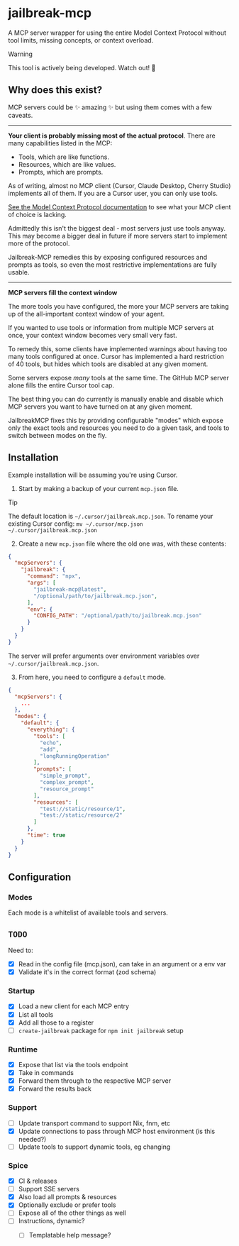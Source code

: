 # jailbreak-mcp

A MCP server wrapper for using the entire Model Context Protocol without tool
limits, missing concepts, or context overload.

> [!WARNING]
> This tool is actively being developed. Watch out! 🐉

## Why does this exist?

MCP servers could be ✨ amazing ✨ but using them comes with a few caveats.

---
**Your client is probably missing most of the actual protocol**.
There are many capabilities listed in the MCP:
- Tools, which are like functions.
- Resources, which are like values.
- Prompts, which are prompts.

As of writing, almost no MCP client (Cursor, Claude Desktop, Cherry Studio) implements all of them.
If you are a Cursor user, you can only use tools.

[See the Model Context Protocol documentation](https://modelcontextprotocol.io/clients) to see what your MCP client of choice is lacking.

Admittedly this isn't the biggest deal - most servers just use tools anyway.
This may become a bigger deal in future if more servers start to implement more of the protocol.

Jailbreak-MCP remedies this by exposing configured resources and prompts as
tools, so even the most restrictive implementations are fully usable.

---
**MCP servers fill the context window**

The more tools you have configured, the more your MCP servers are taking up of
the all-important context window of your agent.

If you wanted to use tools or information from multiple MCP servers at once,
your context window becomes very small very fast.

To remedy this, some clients have implemented warnings about having too many
tools configured at once. Cursor has implemented a hard restriction of 40
tools, but hides which tools are disabled at any given moment.

Some servers expose _many_ tools at the same time. The GitHub MCP server alone
fills the entire Cursor tool cap.

The best thing you can do currently is manually enable and disable which MCP
servers you want to have turned on at any given moment.

JailbreakMCP fixes this by providing configurable "modes" which expose only the
exact tools and resources you need to do a given task, and tools to switch
between modes on the fly.

## Installation

Example installation will be assuming you're using Cursor.

1. Start by making a backup of your current `mcp.json` file.
> [!TIP]
> The default location is `~/.cursor/jailbreak.mcp.json`.
> To rename your existing Cursor config:
> `mv ~/.cursor/mcp.json ~/.cursor/jailbreak.mcp.json`

2. Create a new `mcp.json` file where the old one was, with these contents:
```json
{
  "mcpServers": {
    "jailbreak": {
      "command": "npx",
      "args": [
        "jailbreak-mcp@latest",
        "/optional/path/to/jailbreak.mcp.json",
      ],
      "env": {
        "CONFIG_PATH": "/optional/path/to/jailbreak.mcp.json"
      }
    }
  }
}
```

The server will prefer arguments over environment variables over
`~/.cursor/jailbreak.mcp.json`.

3. From here, you need to configure a `default` mode.
```json
{
  "mcpServers": {
    ...
  },
  "modes": {
    "default": {
      "everything": {
        "tools": [
          "echo",
          "add",
          "longRunningOperation"
        ],
        "prompts": [
          "simple_prompt",
          "complex_prompt",
          "resource_prompt"
        ],
        "resources": [
          "test://static/resource/1",
          "test://static/resource/2"
        ]
      },
      "time": true
    }
  }
}
```

## Configuration

### Modes

Each mode is a whitelist of available tools and servers.

## `TODO`

Need to:
- [x] Read in the config file (mcp.json), can take in an argument or a env var
- [x] Validate it's in the correct format (zod schema)

### Startup
- [x] Load a new client for each MCP entry
- [x] List all tools
- [x] Add all those to a register
- [ ] `create-jailbreak` package for `npm init jailbreak` setup

### Runtime
- [x] Expose that list via the tools endpoint
- [x] Take in commands
- [x] Forward them through to the respective MCP server
- [x] Forward the results back

### Support
- [ ] Update transport command to support Nix, fnm, etc
- [x] Update connections to pass through MCP host environment (is this needed?) 
- [ ] Update tools to support dynamic tools, eg changing

### Spice
- [x] CI & releases
- [ ] Support SSE servers
- [x] Also load all prompts & resources
- [x] Optionally exclude or prefer tools
- [ ] Expose all of the other things as well
- [ ] Instructions, dynamic?
    - [ ] Templatable help message?


